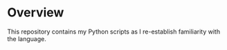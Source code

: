 # Overview

This repository contains my Python scripts as I re-establish familiarity with the language.
